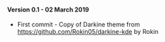 #### Version 0.1 - 02 March 2019
- First commit - Copy of Darkine theme from https://github.com/Rokin05/darkine-kde by Rokin
